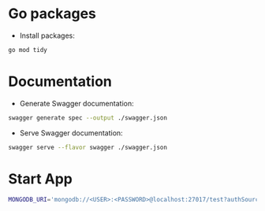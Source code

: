 # Go packages

- Install packages:

```bash
go mod tidy
```

# Documentation

- Generate Swagger documentation:

```bash
swagger generate spec --output ./swagger.json
```

- Serve Swagger documentation:

```bash
swagger serve --flavor swagger ./swagger.json
```

# Start App

```bash
MONGODB_URI='mongodb://<USER>:<PASSWORD>@localhost:27017/test?authSource=admin' MONGODB_DATABASE=demo go run main.go
```
